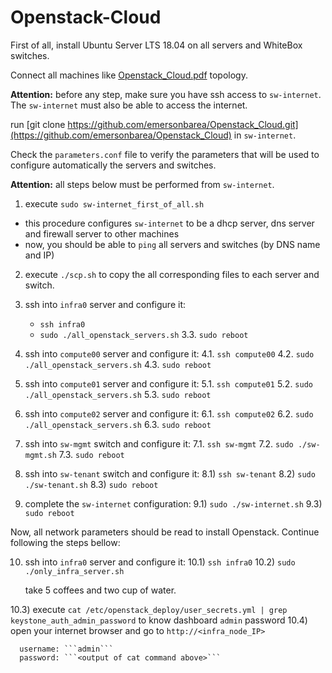 # Openstack-Cloud

First of all, install Ubuntu Server LTS 18.04 on all servers and WhiteBox switches.

Connect all machines like [Openstack_Cloud.pdf](https://github.com/emersonbarea/Openstack_Cloud/blob/master/Openstack_Cloud.pdf) topology.

**Attention:** before any step, make sure you have ssh access to ```sw-internet```. The ```sw-internet``` must also be able to access the internet.

run [git clone https://github.com/emersonbarea/Openstack_Cloud.git](https://github.com/emersonbarea/Openstack_Cloud) in ```sw-internet```.

Check the ```parameters.conf``` file to verify the parameters that will be used to configure automatically the servers and switches.

**Attention:** all steps below must be performed from ```sw-internet```.

1. execute ```sudo sw-internet_first_of_all.sh```
- this procedure configures ```sw-internet``` to be a dhcp server, dns server and firewall server to other machines
- now, you should be able to ```ping``` all servers and switches (by DNS name and IP)

2. execute ```./scp.sh``` to copy the all corresponding files to each server and switch.

3. ssh into ```infra0``` server and configure it:
   - ```ssh infra0```
	- ```sudo ./all_openstack_servers.sh```
	3.3. ```sudo reboot```

4. ssh into ```compute00``` server and configure it:
	4.1. ```ssh compute00```
	4.2. ```sudo ./all_openstack_servers.sh```
	4.3. ```sudo reboot```

5. ssh into ```compute01``` server and configure it:
	5.1. ```ssh compute01```
	5.2. ```sudo ./all_openstack_servers.sh```
	5.3. ```sudo reboot```

6. ssh into ```compute02``` server and configure it:
	6.1. ```ssh compute02```
	6.2. ```sudo ./all_openstack_servers.sh```
	6.3. ```sudo reboot```

7. ssh into ```sw-mgmt``` switch and configure it:
7.1. ```ssh sw-mgmt```
7.2. ```sudo ./sw-mgmt.sh```
7.3. ```sudo reboot```

8) ssh into ```sw-tenant``` switch and configure it:
8.1) ```ssh sw-tenant```
8.2) ```sudo ./sw-tenant.sh```
8.3) ```sudo reboot```

9) complete the ```sw-internet``` configuration:
9.1) ```sudo ./sw-internet.sh```
9.3) ```sudo reboot```

Now, all network parameters should be read to install Openstack. Continue following the steps bellow:

10) ssh into ```infra0``` server and configure it:
10.1) ```ssh infra0```
10.2) ```sudo ./only_infra_server.sh```
      
      take 5 coffees and two cup of water.

10.3) execute ```cat /etc/openstack_deploy/user_secrets.yml | grep keystone_auth_admin_password``` to know dashboard ```admin``` password
10.4) open your internet browser and go to ```http://<infra_node_IP>```

      username: ```admin```
      password: ```<output of cat command above>```